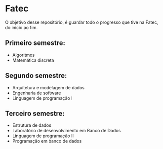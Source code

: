 # Fatec

O objetivo desse repositório, é guardar todo o progresso que tive na Fatec, do inicio ao fim.

## Primeiro semestre: 
  * Algoritmos
  * Matemática discreta

## Segundo semestre:
  * Arquitetura e modelagem de dados
  * Engenharia de software
  * Linguagem de programação I

## Terceiro semestre:
  * Estrutura de dados
  * Laboratório de desenvolvimento em Banco de Dados
  * Linguagem de programação II
  * Programação em banco de dados
